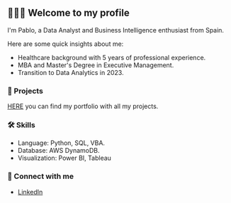 ## 👨🏻‍💻 Welcome to my profile 
I'm Pablo, a Data Analyst and Business Intelligence enthusiast from Spain.

Here are some quick insights about me: 
- Healthcare background with 5 years of professional experience.
- MBA and Master's Degree in Executive Management.
- Transition to Data Analytics in 2023.


### 💼 Projects
[HERE](https://github.com/Pablojox/portfolio-homepage/blob/main/README.md) you can find my portfolio with all my projects.


### 🛠️ Skills
- Language: Python, SQL, VBA.
- Database: AWS DynamoDB.
- Visualization: Power BI, Tableau


### 👋 Connect with me
- [LinkedIn](https://www.linkedin.com/in/pablo-dlt/)
